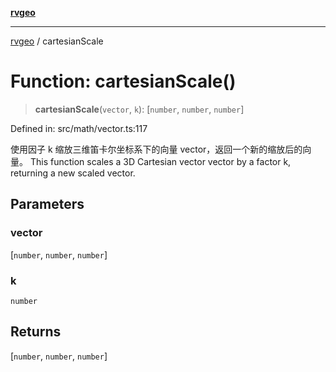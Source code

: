 [**rvgeo**](../README.md)

***

[rvgeo](../globals.md) / cartesianScale

# Function: cartesianScale()

> **cartesianScale**(`vector`, `k`): \[`number`, `number`, `number`\]

Defined in: src/math/vector.ts:117

使用因子 k 缩放三维笛卡尔坐标系下的向量 vector，返回一个新的缩放后的向量。
This function scales a 3D Cartesian vector vector by a factor k, returning a new scaled vector.

## Parameters

### vector

\[`number`, `number`, `number`\]

### k

`number`

## Returns

\[`number`, `number`, `number`\]
